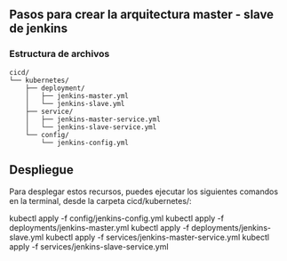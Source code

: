 ## Pasos para crear la arquitectura master - slave de jenkins 

### Estructura de archivos

```
cicd/
└── kubernetes/
    ├── deployment/
    │   ├── jenkins-master.yml
    │   └── jenkins-slave.yml
    ├── service/
    │   ├── jenkins-master-service.yml
    │   └── jenkins-slave-service.yml
    └── config/
        └── jenkins-config.yml

```


##  Despliegue
Para desplegar estos recursos, puedes ejecutar los siguientes comandos en la terminal, desde la carpeta cicd/kubernetes/:

kubectl apply -f config/jenkins-config.yml
kubectl apply -f deployments/jenkins-master.yml
kubectl apply -f deployments/jenkins-slave.yml
kubectl apply -f services/jenkins-master-service.yml
kubectl apply -f services/jenkins-slave-service.yml

